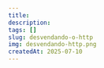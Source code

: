```yaml
---
title: 
description: 
tags: []
slug: desvendando-o-http
img: desvendando-http.png
createdAt: 2025-07-10
---
```




